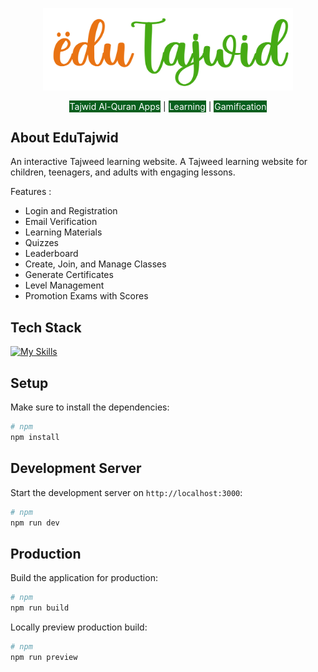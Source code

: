 <p align="center"><a href="https://edutajwid.com" target="_blank"><img src="./public/src/logo-edutajwid.png" width="400" alt="Laravel Logo"></a></p>

<p align="center">
<span style="background-color:#085f1e;padding:1px;color:white;">Tajwid Al-Quran Apps</span> |
<span style="background-color:#085f1e;padding:1px;color:white;">Learning</span> | 
<span style="background-color:#085f1e;padding:1px;color:white;">Gamification</span>
</p>

## About EduTajwid

An interactive Tajweed learning website. A Tajweed learning website for children, teenagers, and adults with engaging lessons.

Features :

- Login and Registration
- Email Verification
- Learning Materials
- Quizzes
- Leaderboard
- Create, Join, and Manage Classes
- Generate Certificates
- Level Management
- Promotion Exams with Scores

## Tech Stack

[![My Skills](https://skillicons.dev/icons?i=vue,nuxt,tailwind,express,mysql,pinia)](https://skillicons.dev)

## Setup

Make sure to install the dependencies:

```bash
# npm
npm install
```

## Development Server

Start the development server on `http://localhost:3000`:

```bash
# npm
npm run dev
```

## Production

Build the application for production:

```bash
# npm
npm run build
```

Locally preview production build:

```bash
# npm
npm run preview
```
